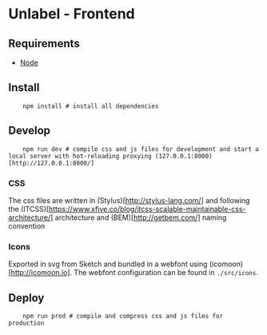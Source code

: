 # Unlabel - Frontend

## Requirements
- [Node](https://docs.npmjs.com/getting-started/what-is-npm)

## Install
```
	npm install # install all dependencies
```

## Develop
```
	npm run dev # compile css and js files for development and start a local server with hot-reloading proxying (127.0.0.1:8000)[http://127.0.0.1:8000/]
```

### CSS
The css files are written in (Stylus)[http://stylus-lang.com/] and following the (ITCSS)[https://www.xfive.co/blog/itcss-scalable-maintainable-css-architecture/] architecture and (BEM)[http://getbem.com/] naming convention


### Icons
Exported in svg from Sketch and bundled in a webfont using (icomoon)[http://icomoon.io]. The webfont configuration can be found in `./src/icons`.

## Deploy
```
	npm run prod # compile and compress css and js files for production

```